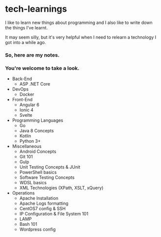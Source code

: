 # tech-learnings
I like to learn new things about programming and I also like to write down the things I've learnt. 

It may seem silly, but it's very helpful when I need to relearn a technology I got into a while ago. 

### So, here are my notes.
### You're welcome to take a look.

- Back-End
  - ASP .NET Core
- DevOps
  - Docker
- Front-End
  - Angular 6
  - Ionic 4
  - Svelte
- Programming Languages
  - Go
  - Java 8 Concepts
  - Kotlin
  - Python 3+
- Miscellaneous 
  - Android Concepts
  - Git 101
  - Gulp
  - Unit Testing Concepts & JUnit
  - PowerShell basics 
  - Software Testing Concepts
  - WDSL basics
  - XML Technologies (XPath, XSLT, xQuery)
- Operations
  - Apache Installation
  - Apache Logs formatting
  - CentOS7 config & SSH
  - IP Configuration & File System 101
  - LAMP
  - Bash 101
  - Wordpress config